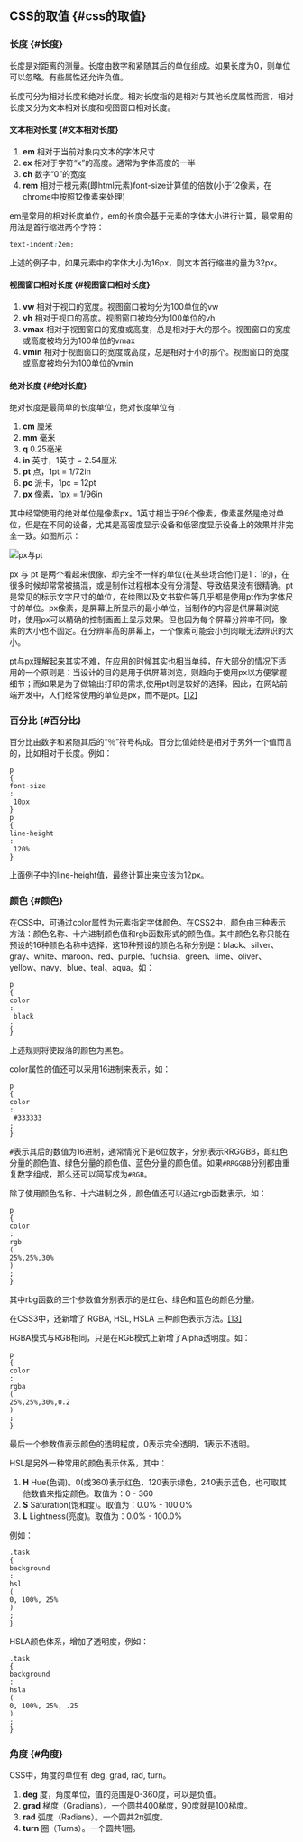## CSS的取值 {#css的取值}

### 长度 {#长度}

长度是对距离的测量。长度由数字和紧随其后的单位组成。如果长度为0，则单位可以忽略。有些属性还允许负值。

长度可分为相对长度和绝对长度。相对长度指的是相对与其他长度属性而言，相对长度又分为文本相对长度和视图窗口相对长度。

#### 文本相对长度 {#文本相对长度}

1. **em**
   相对于当前对象内文本的字体尺寸
2. **ex**
   相对于字符“x”的高度。通常为字体高度的一半
3. **ch**
   数字“0”的宽度
4. **rem**
   相对于根元素\(即html元素\)font-size计算值的倍数\(小于12像素，在chrome中按照12像素来处理\)

em是常用的相对长度单位，em的长度会基于元素的字体大小进行计算，最常用的用法是首行缩进两个字符：

```css
text-indent:2em;
```

上述的例子中，如果元素中的字体大小为16px，则文本首行缩进的量为32px。

#### 视图窗口相对长度 {#视图窗口相对长度}

1. **vw**
   相对于视口的宽度。视图窗口被均分为100单位的vw
2. **vh**
   相对于视口的高度。视图窗口被均分为100单位的vh
3. **vmax**
   相对于视图窗口的宽度或高度，总是相对于大的那个。视图窗口的宽度或高度被均分为100单位的vmax
4. **vmin**
   相对于视图窗口的宽度或高度，总是相对于小的那个。视图窗口的宽度或高度被均分为100单位的vmin

#### 绝对长度 {#绝对长度}

绝对长度是最简单的长度单位，绝对长度单位有：

1. **cm**
   厘米
2. **mm**
   毫米
3. **q**
   0.25毫米
4. **in**
   英寸，1英寸 = 2.54厘米
5. **pt**
   点，1pt = 1/72in
6. **pc**
   派卡，1pc = 12pt
7. **px**
   像素，1px = 1/96in

其中经常使用的绝对单位是像素px。1英寸相当于96个像素，像素虽然是绝对单位，但是在不同的设备，尤其是高密度显示设备和低密度显示设备上的效果并非完全一致。如图所示：

![](https://yangjh.gitee.io/front-end/images/pixel.png "px与pt")

px 与 pt 是两个看起来很像、却完全不一样的单位\(在某些场合他们是1：1的\)，在很多时候却常常被搞混，或是制作过程根本没有分清楚、导致结果没有很精确。pt是常见的标示文字尺寸的单位，在绘图以及文书软件等几乎都是使用pt作为字体尺寸的单位。px像素，是屏幕上所显示的最小单位，当制作的内容是供屏幕浏览时，使用px可以精确的控制画面上显示效果。但也因为每个屏幕分辨率不同，像素的大小也不固定。在分辨率高的屏幕上，一个像素可能会小到肉眼无法辨识的大小。

pt与px理解起来其实不难，在应用的时候其实也相当单纯，在大部分的情况下适用的一个原则是：当设计的目的是用于供屏幕浏览，则趋向于使用px以方便掌握细节；而如果是为了做输出打印的需求,使用pt则是较好的选择。因此，在网站前端开发中，人们经常使用的单位是px，而不是pt。[\[12\]](https://yangjh.gitee.io/front-end/References.html#cite-12)

### 百分比 {#百分比}

百分比由数字和紧随其后的“％”符号构成。百分比值始终是相对于另外一个值而言的，比如相对于长度。例如：

```
p
{
font-size
:
 10px 
}
p
{
line-height
:
 120% 
}
```

上面例子中的line-height值，最终计算出来应该为12px。

### 颜色 {#颜色}

在CSS中，可通过color属性为元素指定字体颜色。在CSS2中，颜色由三种表示方法：颜色名称、十六进制颜色值和rgb函数形式的颜色值。其中颜色名称只能在预设的16种颜色名称中选择，这16种预设的颜色名称分别是：black、silver、gray、white、maroon、red、purple、fuchsia、green、lime、oliver、yellow、navy、blue、teal、aqua。如：

```
p
{
color
:
 black
;
}
```

上述规则将使段落的颜色为黑色。

color属性的值还可以采用16进制来表示，如：

```
p
{
color
:
 #333333
;
}
```

`#`表示其后的数值为16进制，通常情况下是6位数字，分别表示RRGGBB，即红色分量的颜色值、绿色分量的颜色值、蓝色分量的颜色值。如果`#RRGGBB`分别都由重复数字组成，那么还可以简写成为`#RGB`。

除了使用颜色名称、十六进制之外，颜色值还可以通过rgb函数表示，如：

```
p
{
color
:
rgb
(
25%,25%,30%
)
;
}
```

其中rbg函数的三个参数值分别表示的是红色、绿色和蓝色的颜色分量。

在CSS3中，还新增了 RGBA, HSL, HSLA 三种颜色表示方法。[\[13\]](https://yangjh.gitee.io/front-end/References.html#cite-13)

RGBA模式与RGB相同，只是在RGB模式上新增了Alpha透明度。如：

```
p
{
color
:
rgba
(
25%,25%,30%,0.2
)
;
}
```

最后一个参数值表示颜色的透明程度，0表示完全透明，1表示不透明。

HSL是另外一种常用的颜色表示体系，其中：

1. **H**
   Hue\(色调\)。0\(或360\)表示红色，120表示绿色，240表示蓝色，也可取其他数值来指定颜色。取值为：0 - 360
2. **S**
   Saturation\(饱和度\)。取值为：0.0% - 100.0%
3. **L**
   Lightness\(亮度\)。取值为：0.0% - 100.0%

例如：

```
.task
{
background
:
hsl
(
0, 100%, 25%
)
;
}
```

HSLA颜色体系，增加了透明度，例如：

```
.task
{
background
:
hsla
(
0, 100%, 25%, .25
)
;
}
```

### 角度 {#角度}

CSS中，角度的单位有 deg, grad, rad, turn。

1. **deg**
   度，角度单位，值的范围是0-360度，可以是负值。
2. **grad**
   梯度（Gradians）。一个圆共400梯度，90度就是100梯度。
3. **rad**
   弧度（Radians）。一个圆共2π弧度。
4. **turn**
   圈（Turns）。一个圆共1圈。



